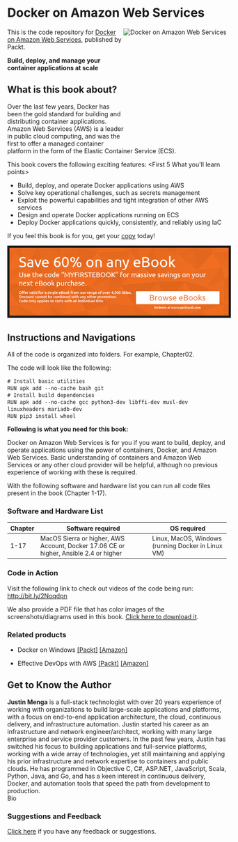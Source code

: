 # Docker on Amazon Web Services

<a href="https://ga-dev-tools.appspot.com/campaign-url-builder/?utm_source=github&utm_medium=repository&utm_campaign=9781788626507"><img src="https://d255esdrn735hr.cloudfront.net/sites/default/files/imagecache/ppv4_main_book_cover/B09350.png" alt="Docker on Amazon Web Services" height="256px" align="right"></a>

This is the code repository for [Docker on Amazon Web Services](https://ga-dev-tools.appspot.com/campaign-url-builder/?utm_source=github&utm_medium=repository&utm_campaign=9781788626507), published by Packt.

**Build, deploy, and manage your container applications at scale**

## What is this book about?

Over the last few years, Docker has been the gold standard for building and distributing container applications. Amazon Web Services (AWS) is a leader in public cloud computing, and was the first to offer a managed container platform in the form of the Elastic Container Service (ECS).

This book covers the following exciting features: <First 5 What you'll learn points>
* Build, deploy, and operate Docker applications using AWS
* Solve key operational challenges, such as secrets management
* Exploit the powerful capabilities and tight integration of other AWS services
* Design and operate Docker applications running on ECS
* Deploy Docker applications quickly, consistently, and reliably using IaC


If you feel this book is for you, get your [copy](https://www.amazon.com/dp/1788626508) today!

<a href="https://www.packtpub.com/?utm_source=github&utm_medium=banner&utm_campaign=GitHubBanner"><img src="https://raw.githubusercontent.com/PacktPublishing/GitHub/master/GitHub.png" 
alt="https://www.packtpub.com/" border="5" /></a>


## Instructions and Navigations
All of the code is organized into folders. For example, Chapter02.

The code will look like the following:

```
# Install basic utilities
RUN apk add --no-cache bash git
# Install build dependencies
RUN apk add --no-cache gcc python3-dev libffi-dev musl-dev linuxheaders mariadb-dev
RUN pip3 install wheel

```

**Following is what you need for this book:**

Docker on Amazon Web Services is for you if you want to build, deploy, and operate applications using the power of containers, Docker, and Amazon Web Services. Basic understanding of containers and Amazon Web Services or any other cloud provider will be helpful, although no previous experience of working with these is required.	

With the following software and hardware list you can run all code files present in the book (Chapter 1-17).

### Software and Hardware List

| Chapter  | Software required                   | OS required                        |
| -------- | ------------------------------------| -----------------------------------|
| 1-17       | MacOS Sierra or higher, AWS Account, Docker 17.06 CE or higher, Ansible 2.4 or higher                     | Linux, MacOS, Windows (running Docker in Linux VM) |


### Code in Action
Visit the following link to check out videos of the code being run:
http://bit.ly/2Noqdpn

We also provide a PDF file that has color images of the screenshots/diagrams used in this book. [Click here to download it](https://www.packtpub.com/sites/default/files/downloads/DockeronAmazonWebServices_ColorImages.pdf).

### Related products <Paste books from the Other books you may enjoy section>
* Docker on Windows [[Packt]](https://www.packtpub.com/virtualization-and-cloud/docker-windows?utm_source=github&utm_medium=repository&utm_campaign=9781785281655) [[Amazon]](https://www.amazon.com/dp/1785281658)

* Effective DevOps with AWS [[Packt]](https://www.packtpub.com/application-development/effective-devops-aws?utm_source=github&utm_medium=repository&utm_campaign=9781786466815) [[Amazon]](https://www.amazon.com/dp/1786466813)

## Get to Know the Author

**Justin Menga** is a full-stack technologist with over 20 years experience of working with organizations to build large-scale applications and platforms, with a focus on end-to-end application architecture, the cloud, continuous delivery, and infrastructure automation. Justin started his career as an infrastructure and network engineer/architect, working with many large enterprise and service provider customers. In the past few years, Justin has switched his focus to building applications and full-service platforms, working with a wide array of technologies, yet still maintaining and applying his prior infrastructure and network expertise to containers and public clouds. He has programmed in Objective C, C#, ASP.NET, JavaScript, Scala, Python, Java, and Go, and has a keen interest in continuous delivery, Docker, and automation tools that speed the path from development to production.	
Bio




### Suggestions and Feedback
[Click here](https://docs.google.com/forms/d/e/1FAIpQLSdy7dATC6QmEL81FIUuymZ0Wy9vH1jHkvpY57OiMeKGqib_Ow/viewform) if you have any feedback or suggestions.
